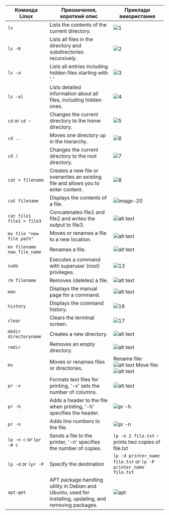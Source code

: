 
| Команда Linux | Призначення, короткий опис | Приклади використання  |
|-----------|-------------------------|---------------|
| `ls` | Lists the contents of the current directory. | ![1](https://github.com/Uklonsd/DevOps/assets/129956851/38b93f7d-21c1-4724-a71c-fd7971e3a5ae)|
| `ls -R` | Lists all files in the directory and subdirectories recursively. | ![2](https://github.com/Uklonsd/DevOps/assets/129956851/24357ff4-162f-46c3-98ac-942ead39a506) |
| `ls -a` | Lists all entries including hidden files starting with '.' | ![3](https://github.com/Uklonsd/DevOps/assets/129956851/02a2e33b-1dda-4f0c-bc03-a7920d4c9b80)|
| `ls -al` | Lists detailed information about all files, including hidden ones. |![4](https://github.com/Uklonsd/DevOps/assets/129956851/21f5f27c-e31c-4e06-8239-1b3e0607e154)|
| `cd` or `cd ~` | Changes the current directory to the home directory. |![5](https://github.com/Uklonsd/DevOps/assets/129956851/f350b3c8-d49d-42c9-a868-30379f330351) |
| `cd ..` | Moves one directory up in the hierarchy. |![6](https://github.com/Uklonsd/DevOps/assets/129956851/c2d8c714-7577-48bd-8969-7b6d4fbbbc98)|
| `cd /` | Changes the current directory to the root directory. |![7](https://github.com/Uklonsd/DevOps/assets/129956851/eb590373-6761-49ac-a5f0-efb9087bd841) |
| `cat > filename` | Creates a new file or overwrites an existing file and allows you to enter content. |![8](https://github.com/Uklonsd/DevOps/assets/129956851/352be2a0-8f4b-4d33-a784-84d477931a07) |
| `cat filename` | Displays the contents of a file. | ![image-20](https://github.com/Uklonsd/DevOps/assets/129956851/0d404f47-d634-4b8c-b306-b08b54141c2b)|
| `cat file1 file2 > file3` | Concatenates file1 and file2 and writes the output to file3. | ![alt text](../image-21.png) |
| `mv file "new file path"` | Moves or renames a file to a new location. | ![alt text](../image-22.png) |
| `mv filename new_file_name` | Renames a file. | ![alt text](../image-23.png) |
| `sudo` | Executes a command with superuser (root) privileges. |![13](https://github.com/Uklonsd/DevOps/assets/129956851/58380124-ab2f-4ebe-ab2b-d2ed1cb39387)|
| `rm filename` | Removes (deletes) a file. | ![alt text](../image-25.png) |
| `man` | Displays the manual page for a command. | ![alt text](../image-26.png) |
| `history` | Displays the command history. |![16](https://github.com/Uklonsd/DevOps/assets/129956851/c2165ffb-da1a-496c-ac35-100d41bb1f6e)|
| `clear` | Clears the terminal screen. |![17](https://github.com/Uklonsd/DevOps/assets/129956851/89c9deb8-9dab-49f5-b5f0-dce9790ec507)|
| `mkdir directoryname` | Creates a new directory. | ![alt text](../image-29.png) |
| `rmdir` | Removes an empty directory. | ![alt text](../image-30.png) |
| `mv` | Moves or renames files or directories. | Rename file:![alt text](../image-31.png) Move file: ![alt text](../image-32.png) |
| `pr -x` | Formats text files for printing, '-x' sets the number of columns. | ![alt text](../image-33.png) |
| `pr -h` | Adds a header to the file when printing, '-h' specifies the header. |![pr -h](https://github.com/Uklonsd/DevOps/assets/129956851/fb4e90b6-bef1-4bc2-839a-ee2ce2d93356)|
| `pr -n` | Adds line numbers to the file. | ![pr -n](https://github.com/Uklonsd/DevOps/assets/129956851/8daa6ebe-beb2-44cc-959b-6241270808f7)|
| `lp -n c` or `lpr -# c` | Sends a file to the printer, '-n' specifies the number of copies. | `lp -n 2 file.txt` - prints two copies of file.txt |
| `lp -d` or `lpr -P` | Specify the destination | `lp -d printer_name file.txt` or `lp -P printer_name file.txt` |
| `apt-get` | APT package handling utility in Debian and Ubuntu, used for installing, updating, and removing packages. |![apt](https://github.com/Uklonsd/DevOps/assets/129956851/1ec1b7b6-c0d1-42be-8b76-8ed84e4eb903)|
